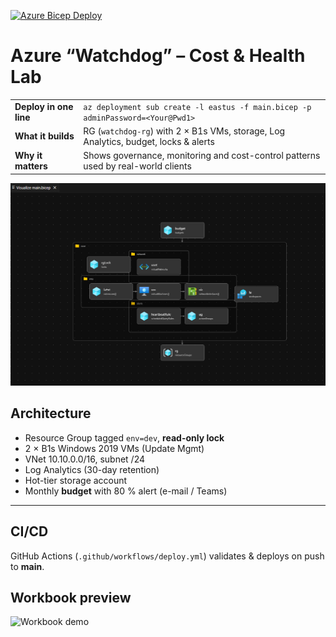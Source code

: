 [![Azure Bicep Deploy](https://github.com/AbdullahMemon15/azure-watchdog/actions/workflows/azure-deploy.yml/badge.svg?branch=main)](https://github.com/AbdullahMemon15/azure-watchdog/actions/workflows/azure-deploy.yml)
# Azure “Watchdog” – Cost & Health Lab
|  |  |
|---|---|
| **Deploy in one line** | `az deployment sub create -l eastus -f main.bicep -p adminPassword=<Your@Pwd1>` |
| **What it builds** | RG (`watchdog-rg`) with 2 × B1s VMs, storage, Log Analytics, budget, locks & alerts |
| **Why it matters** | Shows governance, monitoring and cost-control patterns used by real-world clients |

![Architecture diagram](docs/screens/arch-graph.png)

## Architecture

* Resource Group tagged `env=dev`, **read-only lock**
* 2 × B1s Windows 2019 VMs (Update Mgmt)
* VNet 10.10.0.0/16, subnet /24
* Log Analytics (30-day retention)
* Hot-tier storage account
* Monthly **budget** with 80 % alert (e-mail / Teams)

---

## CI/CD

GitHub Actions (`.github/workflows/deploy.yml`) validates & deploys on push to **main**.

## Workbook preview

![Workbook demo](docs/screens/workbook-demo.gif)